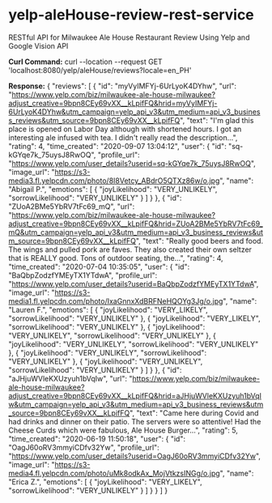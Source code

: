 # yelp-aleHouse-review-rest-service
RESTful API for Milwaukee Ale House Restaurant Review Using Yelp and Google Vision API


**Curl Command:**
curl --location --request GET 'localhost:8080/yelp/aleHouse/reviews?locale=en_PH'

**Response:**
{
    "reviews": [
        {
            "id": "myVyIMFYj-6UrLyoK4DYhw",
            "url": "https://www.yelp.com/biz/milwaukee-ale-house-milwaukee?adjust_creative=9bpn8CEy69vXX__kLpifFQ&hrid=myVyIMFYj-6UrLyoK4DYhw&utm_campaign=yelp_api_v3&utm_medium=api_v3_business_reviews&utm_source=9bpn8CEy69vXX__kLpifFQ",
            "text": "I'm glad this place is opened on Labor Day although with shortened hours. I got an interesting ale infused with tea. I didn't really read the description...",
            "rating": 4,
            "time_created": "2020-09-07 13:04:12",
            "user": {
                "id": "sq-kGYqe7k_75uysJ8RwOQ",
                "profile_url": "https://www.yelp.com/user_details?userid=sq-kGYqe7k_75uysJ8RwOQ",
                "image_url": "https://s3-media3.fl.yelpcdn.com/photo/8I8Vetcy_ABdrO5QTXz86w/o.jpg",
                "name": "Abigail P.",
                "emotions": [
                    {
                        "joyLikelihood": "VERY_UNLIKELY",
                        "sorrowLikelihood": "VERY_UNLIKELY"
                    }
                ]
            }
        },
        {
            "id": "ZUoA2BMe5YbRV7tFc69_mQ",
            "url": "https://www.yelp.com/biz/milwaukee-ale-house-milwaukee?adjust_creative=9bpn8CEy69vXX__kLpifFQ&hrid=ZUoA2BMe5YbRV7tFc69_mQ&utm_campaign=yelp_api_v3&utm_medium=api_v3_business_reviews&utm_source=9bpn8CEy69vXX__kLpifFQ",
            "text": "Really good beers and food. The wings and pulled pork are faves. They also created their own seltzer that is REALLY good. Tons of outdoor seating, the...",
            "rating": 4,
            "time_created": "2020-07-04 10:35:05",
            "user": {
                "id": "BaQbpZodzfYMEyTX1YTdwA",
                "profile_url": "https://www.yelp.com/user_details?userid=BaQbpZodzfYMEyTX1YTdwA",
                "image_url": "https://s3-media1.fl.yelpcdn.com/photo/IxaGnnxXdBRFNeHQOYg3Jg/o.jpg",
                "name": "Lauren F.",
                "emotions": [
                    {
                        "joyLikelihood": "VERY_LIKELY",
                        "sorrowLikelihood": "VERY_UNLIKELY"
                    },
                    {
                        "joyLikelihood": "VERY_LIKELY",
                        "sorrowLikelihood": "VERY_UNLIKELY"
                    },
                    {
                        "joyLikelihood": "VERY_UNLIKELY",
                        "sorrowLikelihood": "VERY_UNLIKELY"
                    },
                    {
                        "joyLikelihood": "VERY_UNLIKELY",
                        "sorrowLikelihood": "VERY_UNLIKELY"
                    },
                    {
                        "joyLikelihood": "VERY_UNLIKELY",
                        "sorrowLikelihood": "VERY_UNLIKELY"
                    },
                    {
                        "joyLikelihood": "VERY_UNLIKELY",
                        "sorrowLikelihood": "VERY_UNLIKELY"
                    }
                ]
            }
        },
        {
            "id": "aJHjuWVleKXUzyuh1bVqIw",
            "url": "https://www.yelp.com/biz/milwaukee-ale-house-milwaukee?adjust_creative=9bpn8CEy69vXX__kLpifFQ&hrid=aJHjuWVleKXUzyuh1bVqIw&utm_campaign=yelp_api_v3&utm_medium=api_v3_business_reviews&utm_source=9bpn8CEy69vXX__kLpifFQ",
            "text": "Came here during Covid and had drinks and dinner on their patio. The servers were so attentive! Had the Cheese Curds which were fabulous, Ale House Burger...",
            "rating": 5,
            "time_created": "2020-06-19 11:50:18",
            "user": {
                "id": "OagJ60oRV3mmyiCDfv32Yw",
                "profile_url": "https://www.yelp.com/user_details?userid=OagJ60oRV3mmyiCDfv32Yw",
                "image_url": "https://s3-media4.fl.yelpcdn.com/photo/uMk8odkAx_MojVtkzsINGg/o.jpg",
                "name": "Erica Z.",
                "emotions": [
                    {
                        "joyLikelihood": "VERY_LIKELY",
                        "sorrowLikelihood": "VERY_UNLIKELY"
                    }
                ]
            }
        }
    ]
}
